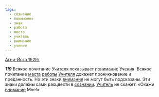 ```yaml
---
tags:
  - сознание
  - понимание
  - знак
  - работа
  - место
  - учитель
  - внимание
  - учение
---
```


[Агни-Йога 1929г](/agni/1929)

___119___
Всякое почитание [Учителя](/tag/#учитель) показывает [понимание](/tag/#понимание) [Учения](/tag/#учение). Всякое почитание [места](/tag/#место) [работы](/tag/#работа) [Учителя](/tag/#учитель) докажет проникновение и преданность. Но эти знаки [внимания](/tag/#[внимание](/tag/#внимание)) не могут быть подсказаны. Эти знаки должны сами расцвести в [сознании](/tag/#сознание). [Учитель](/tag/#учитель) не скажет: «Окажи [внимание](/tag/#внимание) Мне!»